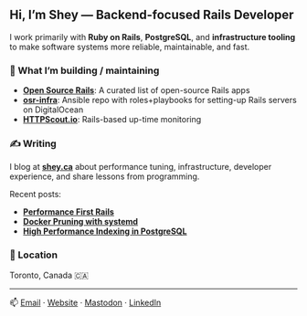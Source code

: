 ## Hi, I’m Shey — Backend-focused Rails Developer

I work primarily with **Ruby on Rails**, **PostgreSQL**, and **infrastructure tooling** to make software systems more reliable, maintainable, and fast.

### 🔧 What I’m building / maintaining
- [**Open Source Rails**](https://github.com/shey/opensourcerails.dev): A curated list of open-source Rails apps
- [**osr-infra**](https://github.com/shey/osr-infra): Ansible repo with roles+playbooks for setting-up Rails servers on DigitalOcean
- [**HTTPScout.io**](https://httpscout.io): Rails-based up-time monitoring

### ✍️ Writing
I blog at [**shey.ca**](https://shey.ca) about performance tuning, infrastructure, developer experience, and share lessons from programming.

Recent posts:
- [**Performance First Rails**](https://shey.ca/2025/06/07/performance-first-rails-lessons-from-production.html)
- [**Docker Pruning with systemd**](https://shey.ca/2025/04/10/daily-docker-prune-with-systemd.html)
- [**High Performance Indexing in PostgreSQL**](https://shey.ca/2024/04/09/high-performance-indexing-in-postgresql.html)

### 📍 Location
Toronto, Canada  🇨🇦

---

📫 [Email](mailto:shey@shey.ca) · [Website](https://shey.ca) · [Mastodon](https://ruby.social/@shey) · [LinkedIn](https://www.linkedin.com/in/sheysewani/)
